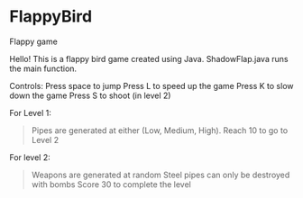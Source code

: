 # FlappyBird
Flappy game

Hello! This is a flappy bird game created using Java. ShadowFlap.java runs the main function.

Controls:
Press space to jump
Press L to speed up the game
Press K to slow down the game
Press S to shoot (in level 2)


For Level 1:
> Pipes are generated at either (Low, Medium, High). Reach 10 to go to Level 2

For level 2:
> Weapons are generated at random
> Steel pipes can only be destroyed with bombs
> Score 30 to complete the level
